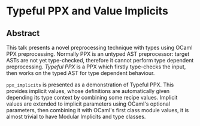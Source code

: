 # Typeful PPX and Value Implicits

## Abstract

This talk presents a novel preprocessing technique with types
using OCaml PPX preprocessing.
Normally PPX is an untyped AST preprocessor: target ASTs are not yet type-checked,
therefore it cannot perform type dependent preprocessing.
*Typeful PPX* is a PPX which firstly type-checks the input, then
works on the typed AST for type dependent behaviour.

`ppx_implicits` is presented as a demonstration of Typeful PPX.
This provides implicit values, whose definitions are automatically
given depending its type context by combining some recipe values.
Implicit values are extended to implicit parameters
using OCaml's optional parameters, then combining it with OCaml's first class module values,
it is almost trivial to have Modular Implicits and type classes.

